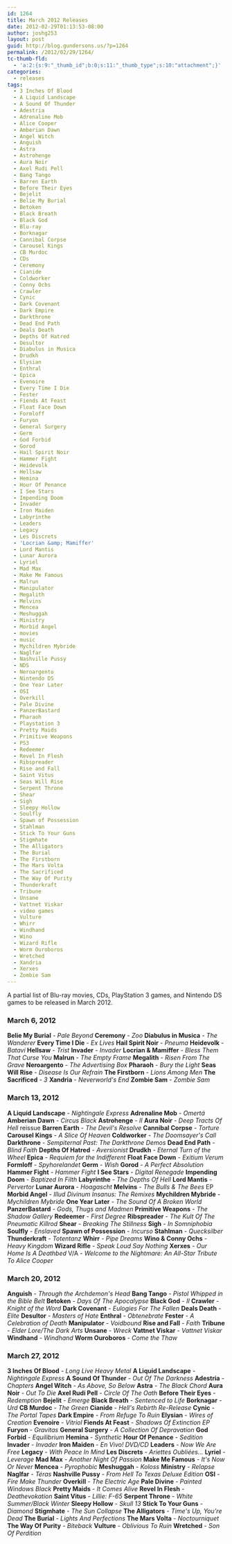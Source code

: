 ```yaml
---
id: 1264
title: March 2012 Releases
date: 2012-02-29T01:13:53-08:00
author: joshg253
layout: post
guid: http://blog.gundersons.us/?p=1264
permalink: /2012/02/29/1264/
tc-thumb-fld:
  - 'a:2:{s:9:"_thumb_id";b:0;s:11:"_thumb_type";s:10:"attachment";}'
categories:
  - releases
tags:
  - 3 Inches Of Blood
  - A Liquid Landscape
  - A Sound Of Thunder
  - Adestria
  - Adrenaline Mob
  - Alice Cooper
  - Amberian Dawn
  - Angel Witch
  - Anguish
  - Astra
  - Astrohenge
  - Aura Noir
  - Axel Rudi Pell
  - Bang Tango
  - Barren Earth
  - Before Their Eyes
  - Bejelit
  - Belie My Burial
  - Betoken
  - Black Breath
  - Black God
  - Blu-ray
  - Borknagar
  - Cannibal Corpse
  - Carousel Kings
  - CB Murdoc
  - CDs
  - Ceremony
  - Cianide
  - Coldworker
  - Conny Ochs
  - Crawler
  - Cynic
  - Dark Covenant
  - Dark Empire
  - Darkthrone
  - Dead End Path
  - Deals Death
  - Depths Of Hatred
  - Desultor
  - Diabulus in Musica
  - Drudkh
  - Elysian
  - Enthral
  - Epica
  - Evenoire
  - Every Time I Die
  - Fester
  - Fiends At Feast
  - Float Face Down
  - Formloff
  - Furyon
  - General Surgery
  - Germ
  - God Forbid
  - Gorod
  - Hail Spirit Noir
  - Hammer Fight
  - Heidevolk
  - Hellsaw
  - Hemina
  - Hour Of Penance
  - I See Stars
  - Impending Doom
  - Invader
  - Iron Maiden
  - Labyrinthe
  - Leaders
  - Legacy
  - Les Discrets
  - 'Locrian &amp; Mamiffer'
  - Lord Mantis
  - Lunar Aurora
  - Lyriel
  - Mad Max
  - Make Me Famous
  - Malrun
  - Manipulator
  - Megalith
  - Melvins
  - Mencea
  - Meshuggah
  - Ministry
  - Morbid Angel
  - movies
  - music
  - Mychildren Mybride
  - Naglfar
  - Nashville Pussy
  - NDS
  - Neroargento
  - Nintendo DS
  - One Year Later
  - OSI
  - Overkill
  - Pale Divine
  - PanzerBastard
  - Pharaoh
  - Playstation 3
  - Pretty Maids
  - Primitive Weapons
  - PS3
  - Redeemer
  - Revel In Flesh
  - Ribspreader
  - Rise and Fall
  - Saint Vitus
  - Seas Will Rise
  - Serpent Throne
  - Shear
  - Sigh
  - Sleepy Hollow
  - Soulfly
  - Spawn of Possession
  - Stahlman
  - Stick To Your Guns
  - Stigmhate
  - The Alligators
  - The Burial
  - The Firstborn
  - The Mars Volta
  - The Sacrificed
  - The Way Of Purity
  - Thunderkraft
  - Tribune
  - Unsane
  - Vattnet Viskar
  - video games
  - Vulture
  - Whirr
  - Windhand
  - Wino
  - Wizard Rifle
  - Worm Ouroboros
  - Wretched
  - Xandria
  - Xerxes
  - Zombie Sam
---
```

A partial list of Blu-ray movies, CDs, PlayStation 3 games, and Nintendo DS games to be released in March 2012.
<!--more-->

<h3>March 6, 2012</h3>

<strong>Belie My Burial</strong> - <em>Pale Beyond</em>
<strong>Ceremony</strong> - <em>Zoo</em>
<strong>Diabulus in Musica</strong> - <em>The Wanderer</em>
<strong>Every Time I Die</strong> - <em>Ex Lives</em>
<strong>Hail Spirit Noir</strong> - <em>Pneuma</em>
<strong>Heidevolk</strong> - <em>Batavi</em>
<strong>Hellsaw</strong> - <em>Trist</em>
<strong>Invader</strong> - <em>Invader</em>
<strong>Locrian &amp; Mamiffer</strong> - <em>Bless Them That Curse You</em>
<strong>Malrun</strong> - <em>The Empty Frame</em>
<strong>Megalith</strong> - <em>Risen From The Grave</em>
<strong>Neroargento</strong> - <em>The Advertising Box</em>
<strong>Pharaoh</strong> - <em>Bury the Light</em>
<strong>Seas Will Rise</strong> - <em>Disease Is Our Refrain</em>
<strong>The Firstborn</strong> - <em>Lions Among Men</em>
<strong>The Sacrificed</strong> - <em>3</em>
<strong>Xandria</strong> - <em>Neverworld's End</em>
<strong>Zombie Sam</strong> - <em>Zombie Sam</em>

<h3>March 13, 2012</h3>

<strong>A Liquid Landscape</strong> - <em>Nightingale Express</em>
<strong>Adrenaline Mob</strong> - <em>Omertá</em>
<strong>Amberian Dawn</strong> - <em>Circus Black</em>
<strong>Astrohenge</strong> - <em>II</em>
<strong>Aura Noir</strong> - <em>Deep Tracts Of Hell</em> reissue
<strong>Barren Earth</strong> - <em>The Devil's Resolve</em>
<strong>Cannibal Corpse</strong> - <em>Torture</em>
<strong>Carousel Kings</strong> - <em>A Slice Of Heaven</em>
<strong>Coldworker</strong> - <em>The Doomsayer's Call</em>
<strong>Darkthrone</strong> - <em>Sempiternal Past: The Darkthrone Demos</em>
<strong>Dead End Path</strong> - <em>Blind Faith</em>
<strong>Depths Of Hatred</strong> - <em>Aversionist</em>
<strong>Drudkh</strong> - <em>Eternal Turn of the Wheel</em>
<strong>Epica</strong> - <em>Requiem for the Indifferent</em>
<strong>Float Face Down</strong> - <em>Exitium Verum</em>
<strong>Formloff</strong> - <em>Spyhorelandet</em>
<strong>Germ</strong> - <em>Wish</em>
<strong>Gorod</strong> - <em>A Perfect Absolution</em>
<strong>Hammer Fight</strong> - <em>Hammer Fight</em>
<strong>I See Stars</strong> - <em>Digital Renegade</em>
<strong>Impending Doom</strong> - <em>Baptized In Filth</em>
<strong>Labyrinthe</strong> - <em>The Depths Of Hell</em>
<strong>Lord Mantis</strong> - <em>Pervertor</em>
<strong>Lunar Aurora</strong> - <em>Hoagascht</em>
<strong>Melvins</strong> - <em>The Bulls &amp; The Bees</em> EP
<strong>Morbid Angel</strong> - <em>Illud Divinum Insanus: The Remixes</em>
<strong>Mychildren Mybride</strong> - <em>Mychildren Mybride</em>
<strong>One Year Later</strong> - <em>The Sound Of A Broken World</em>
<strong>PanzerBastard</strong> - <em>Gods, Thugs and Madmen</em>
<strong>Primitive Weapons</strong> - <em>The Shadow Gallery</em>
<strong>Redeemer</strong> - <em>First Degree</em>
<strong>Ribspreader</strong> - <em>The Kult Of The Pneumatic Killrod</em>
<strong>Shear</strong> - <em>Breaking The Stillness</em>
<strong>Sigh</strong> - <em>In Somniphobia</em>
<strong>Soulfly</strong> - <em>Enslaved</em>
<strong>Spawn of Possession</strong> - <em>Incurso</em>
<strong>Stahlman</strong> - <em>Quecksilber</em>
<strong>Thunderkraft</strong> - <em>Totentanz</em>
<strong>Whirr</strong> - <em>Pipe Dreams</em>
<strong>Wino &amp; Conny Ochs</strong> - <em>Heavy Kingdom</em>
<strong>Wizard Rifle</strong> - <em>Speak Loud Say Nothing</em>
<strong>Xerxes</strong> - <em>Our Home Is A Deathbed</em>
V/A - <em>Welcome to the Nightmare: An All-Star Tribute To Alice Cooper</em>

<h3>March 20, 2012</h3>

<strong>Anguish</strong> - <em>Through the Archdemon's Head</em>
<strong>Bang Tango</strong> - <em>Pistol Whipped in the Bible Belt</em>
<strong>Betoken</strong> - <em>Days Of The Apocalypse</em>
<strong>Black God</strong> - <em>II</em>
<strong>Crawler</strong> - <em>Knight of the Word</em>
<strong>Dark Covenant</strong> - <em>Eulogies For The Fallen</em>
<strong>Deals Death</strong> - <em>Elite</em>
<strong>Desultor</strong> - <em>Masters of Hate</em>
<strong>Enthral</strong> - <em>Obtenebrate</em>
<strong>Fester</strong> - <em>A Celebration of Death</em>
<strong>Manipulator</strong> - <em>Voidbound</em>
<strong>Rise and Fall</strong> - <em>Faith</em>
<strong>Tribune</strong> - <em>Elder Lore/The Dark Arts</em>
<strong>Unsane</strong> - <em>Wreck</em>
<strong>Vattnet Viskar</strong> - <em>Vattnet Viskar</em>
<strong>Windhand</strong> - <em>Windhand</em>
<strong>Worm Ouroboros</strong> - <em>Come the Thaw</em>

<h3>March 27, 2012</h3>

<strong>3 Inches Of Blood</strong> - <em>Long Live Heavy Metal</em>
<strong>A Liquid Landscape</strong> - <em>Nightingale Express</em>
<strong>A Sound Of Thunder</strong> - <em>Out Of The Darkness</em>
<strong>Adestria</strong> - <em>Chapters</em>
<strong>Angel Witch</strong> - <em>As Above, So Below</em>
<strong>Astra</strong> - <em>The Black Chord</em>
<strong>Aura Noir</strong> - <em>Out To Die</em>
<strong>Axel Rudi Pell</strong> - <em>Circle Of The Oath</em>
<strong>Before Their Eyes</strong> - <em>Redemption</em>
<strong>Bejelit</strong> - <em>Emerge</em>
<strong>Black Breath</strong> - <em>Sentenced to Life</em>
<strong>Borknagar</strong> - <em>Urd</em>
<strong>CB Murdoc</strong> - <em>The Green</em>
<strong>Cianide</strong> - <em>Hell's Rebirth Re-Release</em>
<strong>Cynic</strong> - <em>The Portal Tapes</em>
<strong>Dark Empire</strong> - <em>From Refuge To Ruin</em>
<strong>Elysian</strong> - <em>Wires of Creation</em>
<strong>Evenoire</strong> - <em>Vitriol</em>
<strong>Fiends At Feast</strong> - <em>Shadows Of Extinction EP</em>
<strong>Furyon</strong> - <em>Gravitas</em>
<strong>General Surgery</strong> - <em>A Collection Of Depravation</em>
<strong>God Forbid</strong> - <em>Equilibrium</em>
<strong>Hemina</strong> - <em>Synthetic</em>
<strong>Hour Of Penance</strong> - <em>Sedition</em>
<strong>Invader</strong> - <em>Invader</em>
<strong>Iron Maiden</strong> - <em>En Vivo! DVD/CD</em>
<strong>Leaders</strong> - <em>Now We Are Free</em>
<strong>Legacy</strong> - <em>With Peace In Mind</em>
<strong>Les Discrets</strong> - <em>Ariettes Oubliées...</em>
<strong>Lyriel</strong> - <em>Leverage</em>
<strong>Mad Max</strong> - <em>Another Night Of Passion</em>
<strong>Make Me Famous</strong> - <em>It's Now Or Never</em>
<strong>Mencea</strong> - <em>Pyrophobic</em>
<strong>Meshuggah</strong> - <em>Koloss</em>
<strong>Ministry</strong> - <em>Relapse</em>
<strong>Naglfar</strong> - <em>Téras</em>
<strong>Nashville Pussy</strong> - <em>From Hell To Texas Deluxe Edition</em>
<strong>OSI</strong> - <em>Fire Make Thunder</em>
<strong>Overkill</strong> - <em>The Electric Age</em>
<strong>Pale Divine</strong> - <em>Painted Windows Black</em>
<strong>Pretty Maids</strong> - <em>It Comes Alive</em>
<strong>Revel In Flesh</strong> - <em>Deathevokation</em>
<strong>Saint Vitus</strong> - <em>Lillie: F-65</em>
<strong>Serpent Throne</strong> - <em>White Summer/Black Winter</em>
<strong>Sleepy Hollow</strong> - <em>Skull 13</em>
<strong>Stick To Your Guns</strong> - <em>Diamond</em>
<strong>Stigmhate</strong> - <em>The Sun Collapse</em>
<strong>The Alligators</strong> - <em>Time's Up, You're Dead</em>
<strong>The Burial</strong> - <em>Lights And Perfections</em>
<strong>The Mars Volta</strong> - <em>Noctourniquet</em>
<strong>The Way Of Purity</strong> - <em>Biteback</em>
<strong>Vulture</strong> - <em>Oblivious To Ruin</em>
<strong>Wretched</strong> - <em>Son Of Perdition</em>
